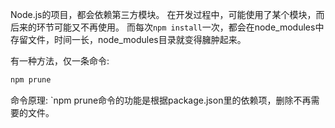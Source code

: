 Node.js的项目，都会依赖第三方模块。
在开发过程中，可能使用了某个模块，而后来的环节可能又不再使用。
而每次`npm install`一次，都会在node_modules中存留文件，时间一长，node_modules目录就变得臃肿起来。

有一种方法，仅一条命令:
```sh
npm prune
```

命令原理:
`npm prune命令的功能是根据package.json里的依赖项，删除不再需要的文件。